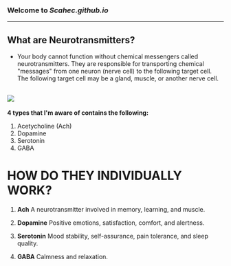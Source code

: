 ### Welcome to *Scahec.github.io*
---

## **What are Neurotransmitters?**
- Your body cannot function without chemical messengers called neurotransmitters. They are responsible for transporting chemical "messages" from one neuron (nerve cell) to the following target cell. The following target cell may be a gland, muscle, or another nerve cell.


![](https://encrypted-tbn0.gstatic.com/images?q=tbn:ANd9GcSYcmrKteMoM7PiuyLQW8WkCTbwTdRl-Id1GA&usqp=CAU)
---

**4 types that I'm aware of contains the following:**
1. Acetycholine (Ach)
2. Dopamine
3. Serotonin
4. GABA

# HOW DO THEY INDIVIDUALLY WORK?


1. **Ach**
 A neurotransmitter involved in memory, learning, and muscle.
 
2. **Dopamine**
 Positive emotions, satisfaction, comfort, and alertness.
 
3. **Serotonin**
 Mood stability, self-assurance, pain tolerance, and sleep quality.
 
4. **GABA**
 Calmness and relaxation.
  






